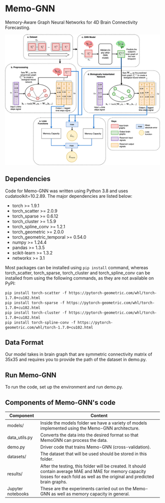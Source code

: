 # Memo-GNN
Memory-Aware Graph Neural Networks for 4D Brain Connectivity Forecasting.

![Memo-GNN model architecture](model.png)

## Dependencies

Code for Memo-GNN was written using Python 3.8 and uses cudatoolkit=10.2.89. The major dependencies are listed below:

* torch >= 1.9.1
* torch_scatter >= 2.0.9
* torch_sparse >= 0.6.12
* torch_cluster >= 1.5.9
* torch_spline_conv >= 1.2.1
* torch_geometric >= 2.0.0
* torch_geometric_temporal >= 0.54.0    
* numpy >= 1.24.4
* pandas >= 1.3.5
* scikit-learn >= 1.3.2
* networkx >= 3.1

Most packages can be installed using ```pip install``` command, whereas torch_scatter, torch_sparse, torch_cluster and torch_spline_conv can be installed from using the following commands, as they are not available on PyPI:

```
pip install torch-scatter -f https://pytorch-geometric.com/whl/torch-1.7.0+cu102.html
pip install torch-sparse -f https://pytorch-geometric.com/whl/torch-1.7.0+cu102.html
pip install torch-cluster -f https://pytorch-geometric.com/whl/torch-1.7.0+cu102.html
pip install torch-spline-conv -f https://pytorch-geometric.com/whl/torch-1.7.0+cu102.html
```

## Data Format
Our model takes in brain graph that are symmetric connectivity matrix of 35x35 and requires you to provide the path of the dataset in demo.py.

## Run Memo-GNN
To run the code, set up the environment and run demo.py.

## Components of Memo-GNN's code
| Component | Content |
| ------ | ------ |
| models/ | Inside the models folder we have a variety of models implemented using the Memo-GNN architecture.|
| data_utils.py | Converts the data into the desired format so that MemoGNN can process the data. |
| demo.py | Driver code that trains Memo-GNN (cross-validation). |
| datasets/ | The dataset that will be used should be stored in this folder.
| results/ | After the testing, this folder will be created. It should contain average MAE and MAE for memory capacity losses for each fold as well as the original and predicted brain graphs. |
| Jupyter notebooks | These are the experiments carried out on the Memo-GNN as well as memory capacity in general.
